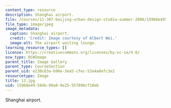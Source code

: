```yaml
---
content_type: resource
description: Shanghai airport.
file: /courses/11-307-beijing-urban-design-studio-summer-2006/15968e4958db90a09e25557896cf10eb_13.jpg
file_type: image/jpeg
image_metadata:
  caption: Shanghai airport.
  credit: 'Credit: Image courtesy of Albert Wei.'
  image-alt: The airport waiting lounge.
learning_resource_types: []
license: https://creativecommons.org/licenses/by-nc-sa/4.0/
ocw_type: OCWImage
parent_title: Image Gallery
parent_type: CourseSection
parent_uid: e230c63a-b96e-3ea5-cfec-53a4a0efc3e2
resourcetype: Image
title: 13.jpg
uid: 15968e49-58db-90a0-9e25-557896cf10eb
---
```

Shanghai airport.